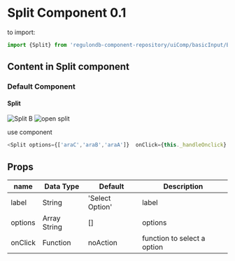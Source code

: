 # Split Component 0.1

to import:
```js
import {Split} from 'regulondb-component-repository/uiComp/basicInput/Buttons'
```

## Content in Split component

### Default Component

#### Split

![Split B](https://i.ibb.co/jgV7d8F/Captura-de-Pantalla-2019-10-23-a-la-s-12-18-08.png)
![open split](https://i.ibb.co/2sd3307/Captura-de-Pantalla-2019-10-23-a-la-s-12-29-45.png)

use component
```js
<Split options={['araC','araB','araA']}  onClick={this._handleOnclick} />
```
## Props

name | Data Type  | Default  | Description
--|---|---|--
label  | String  | 'Select Option'  | label
options  | Array String  | [] |  options
onClick  | Function  | noAction  | function to select a option
